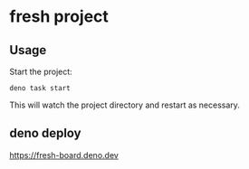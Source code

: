 # fresh project

## Usage

Start the project:

```
deno task start
```

This will watch the project directory and restart as necessary.

## deno deploy

https://fresh-board.deno.dev
